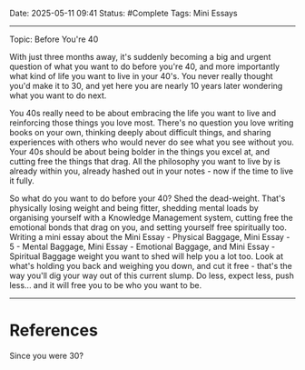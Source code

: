 Date: 2025-05-11 09:41
Status: #Complete 
Tags: Mini Essays

---
Topic: Before You're 40

With just three months away, it's suddenly becoming a big and urgent question of what you want to do before you're 40, and more importantly what kind of life you want to live in your 40's. You never really thought you'd make it to 30, and yet here you are nearly 10 years later wondering what you want to do next.

You 40s really need to be about embracing the life you want to live and reinforcing those things you love most. There's no question you love writing books on your own, thinking deeply about difficult things, and sharing experiences with others who would never do see what you see without you. Your 40s should be about being bolder in the things you excel at, and cutting free the things that drag. All the philosophy you want to live by is already within you, already hashed out in your notes - now if the time to live it fully. 

So what do you want to do before your 40? Shed the dead-weight. That's physically losing weight and being fitter, shedding mental loads by organising yourself with a Knowledge Management system, cutting free the emotional bonds that drag on you, and setting yourself free spiritually too. Writing a mini essay about the Mini Essay - Physical Baggage, Mini Essay - 5 - Mental Baggage, Mini Essay - Emotional Baggage, and Mini Essay - Spiritual Baggage weight you want to shed will help you a lot too. Look at what's holding you back and weighing you down, and cut it free - that's the way you'll dig your way out of this current slump. Do less, expect less, push less... and it will free you to be who you want to be.

---
# References
 Since you were 30?